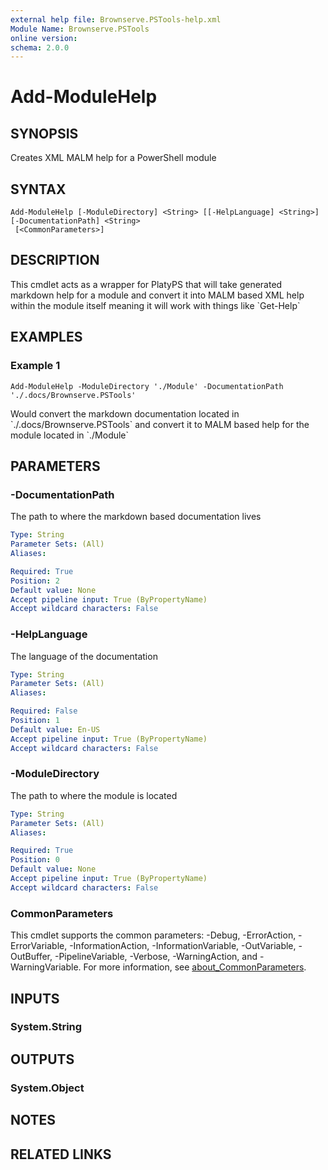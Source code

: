 ```yaml
---
external help file: Brownserve.PSTools-help.xml
Module Name: Brownserve.PSTools
online version:
schema: 2.0.0
---
```


# Add-ModuleHelp

## SYNOPSIS
Creates XML MALM help for a PowerShell module

## SYNTAX

```
Add-ModuleHelp [-ModuleDirectory] <String> [[-HelpLanguage] <String>] [-DocumentationPath] <String>
 [<CommonParameters>]
```

## DESCRIPTION
This cmdlet acts as a wrapper for PlatyPS that will take generated markdown help for a module and convert it into MALM based XML help within the module itself meaning it will work with things like \`Get-Help\`

## EXAMPLES

### Example 1
```
Add-ModuleHelp -ModuleDirectory './Module' -DocumentationPath './.docs/Brownserve.PSTools'
```

Would convert the markdown documentation located in \`./.docs/Brownserve.PSTools\` and convert it to MALM based help for the module located in \`./Module\`

## PARAMETERS

### -DocumentationPath
The path to where the markdown based documentation lives

```yaml
Type: String
Parameter Sets: (All)
Aliases:

Required: True
Position: 2
Default value: None
Accept pipeline input: True (ByPropertyName)
Accept wildcard characters: False
```

### -HelpLanguage
The language of the documentation

```yaml
Type: String
Parameter Sets: (All)
Aliases:

Required: False
Position: 1
Default value: En-US
Accept pipeline input: True (ByPropertyName)
Accept wildcard characters: False
```

### -ModuleDirectory
The path to where the module is located

```yaml
Type: String
Parameter Sets: (All)
Aliases:

Required: True
Position: 0
Default value: None
Accept pipeline input: True (ByPropertyName)
Accept wildcard characters: False
```

### CommonParameters
This cmdlet supports the common parameters: -Debug, -ErrorAction, -ErrorVariable, -InformationAction, -InformationVariable, -OutVariable, -OutBuffer, -PipelineVariable, -Verbose, -WarningAction, and -WarningVariable. For more information, see [about_CommonParameters](http://go.microsoft.com/fwlink/?LinkID=113216).

## INPUTS

### System.String
## OUTPUTS

### System.Object
## NOTES

## RELATED LINKS
